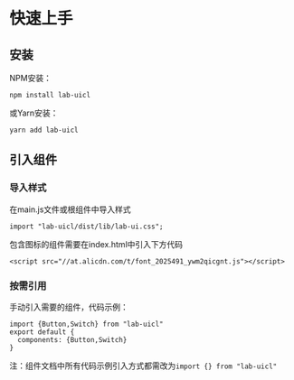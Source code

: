 # 快速上手
## 安装
NPM安装：

```
npm install lab-uicl
```

或Yarn安装：

```
yarn add lab-uicl
```
## 引入组件
### 导入样式

在main.js文件或根组件中导入样式

```
import "lab-uicl/dist/lib/lab-ui.css";
```
包含图标的组件需要在index.html中引入下方代码
```
<script src="//at.alicdn.com/t/font_2025491_ywm2qicgnt.js"></script>
```
### 按需引用
手动引入需要的组件，代码示例：

```
import {Button,Switch} from "lab-uicl"
export default {
  components: {Button,Switch}
}
```
注：组件文档中所有代码示例引入方式都需改为`import {} from "lab-uicl"`